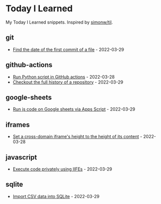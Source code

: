 # Today I Learned

My Today I Learned snippets. Inspired by [simonw/til](https://github.com/simonw/til).

<!-- entries: start -->

## git

- [Find the date of the first commit of a file](git/get-date-of-first-commit.md) - 2022-03-29

## github-actions

- [Run Python script in GitHub actions](github-actions/run-python-script.md) - 2022-03-28
- [Checkout the full history of a repository](github-actions/checkout-full-history-of-repo.md) - 2022-03-29

## google-sheets

- [Run js code on Google sheets via Apps Script](google-sheets/run-js-via-app-scripts.md) - 2022-03-29

## iframes

- [Set a cross-domain iframe's height to the height of its content](iframes/set-iframe-height-to-the-height-of-its-content.md) - 2022-03-28

## javascript

- [Execute code privately using IIFEs](javascript/execute-code-privately-using-iifes.md) - 2022-03-29

## sqlite

- [Import CSV data into SQLite](sqlite/import-csv-data-into-sqlite.md) - 2022-03-29

